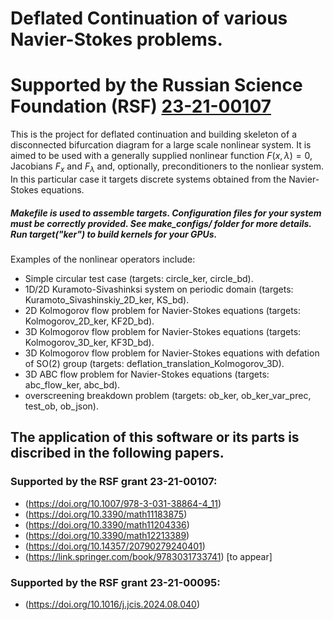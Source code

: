 # Deflated Continuation of various Navier-Stokes problems.
# Supported by the Russian Science Foundation (RSF) [23-21-00107](https://rscf.ru/en/project/23-21-00107/)

This is the project for deflated continuation and building skeleton of a disconnected bifurcation diagram for a large scale nonlinear system. It is aimed to be used with a generally supplied nonlinear function $F(x, \lambda)=0$, Jacobians $F_x$ and $F_\lambda$ and, optionally, preconditioners to the nonliear system. In this particular case it targets discrete systems obtained from the Navier-Stokes equations.
##### Makefile is used to assemble targets. Configuration files for your system must be correctly provided. See make_configs/ folder for more details. Run target("ker") to build kernels for your GPUs.
Examples of the nonlinear operators include:
- Simple circular test case (targets: circle\_ker, circle\_bd).
- 1D/2D Kuramoto-Sivashinksi system on periodic domain (targets: Kuramoto\_Sivashinskiy\_2D\_ker, KS\_bd).
- 2D Kolmogorov flow problem for Navier-Stokes equations (targets: Kolmogorov\_2D\_ker, KF2D\_bd).
- 3D Kolmogorov flow problem for Navier-Stokes equations (targets: Kolmogorov\_3D\_ker, KF3D\_bd).
- 3D Kolmogorov flow problem for Navier-Stokes equations with defation of SO(2) group (targets: deflation\_translation\_Kolmogorov\_3D).
- 3D ABC flow problem for Navier-Stokes equations (targets: abc\_flow\_ker, abc\_bd).
- overscreening breakdown problem (targets: ob\_ker, ob\_ker\_var\_prec, test\_ob, ob\_json).

## The application of this software or its parts is discribed in the following papers. 
### Supported by the RSF grant 23-21-00107:
- (https://doi.org/10.1007/978-3-031-38864-4_11)
- (https://doi.org/10.3390/math11183875)
- (https://doi.org/10.3390/math11204336)
- (https://doi.org/10.3390/math12213389)
- (https://doi.org/10.14357/20790279240401)
- (https://link.springer.com/book/9783031733741) [to appear]
### Supported by the RSF grant 23-21-00095:
- (https://doi.org/10.1016/j.jcis.2024.08.040)

